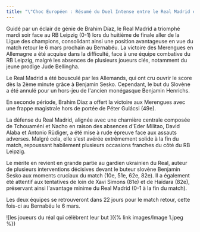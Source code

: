 ```yaml
---
title: "\"Choc Européen : Résumé du Duel Intense entre le Real Madrid et Leipzig\""
---
```

Guidé par un éclair de génie de Brahim Díaz, le Real Madrid a triomphé mardi soir face au RB Leipzig (0-1) lors du huitième de finale aller de la Ligue des champions, consolidant ainsi une position avantageuse en vue du match retour le 6 mars prochain au Bernabéu. La victoire des Merengues en Allemagne a été acquise dans la difficulté, face à une équipe combative du RB Leipzig, malgré les absences de plusieurs joueurs clés, notamment du jeune prodige Jude Bellingha.

Le Real Madrid a été bousculé par les Allemands, qui ont cru ouvrir le score dès la 2ème minute grâce à Benjamin Sesko. Cependant, le but du Slovène a été annulé pour un hors-jeu de l'ancien monégasque Benjamin Henrichs.

En seconde période, Brahim Díaz a offert la victoire aux Merengues avec une frappe magistrale hors de portée de Péter Gulácsi (49e). 

La défense du Real Madrid, alignée avec une charnière centrale composée de Tchouaméni et Nacho en raison des absences d'Eder Militao, David Alaba et Antonio Rüdiger, a été mise à rude épreuve face aux assauts adverses. Malgré cela, elle s'est avérée extrêmement solide à la fin du match, repoussant habilement plusieurs occasions franches du côté du RB Leipzig.

Le mérite en revient en grande partie au gardien ukrainien du Real, auteur de plusieurs interventions décisives devant le buteur slovène Benjamin Sesko aux moments cruciaux du match (10e, 51e, 62e, 82e). Il a également été attentif aux tentatives de loin de Xavi Simons (81e) et de Haïdara (82e), préservant ainsi l'avantage minime du Real Madrid (0-1 à la fin du match).

Les deux équipes se retrouveront dans 22 jours pour le match retour, cette fois-ci au Bernabéu le 6 mars.

![les joueurs du réal qui célèbrent leur but ]({% link images/Image 1.jpeg %})